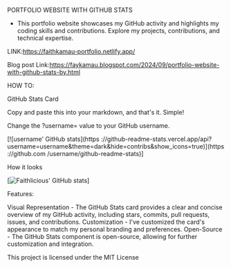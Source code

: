 PORTFOLIO WEBSITE WITH GITHUB STATS

- This portfolio website showcases my GitHub activity and highlights my coding skills and contributions. Explore my projects, contributions, and technical expertise.

LINK:https://faithkamau-portfolio.netlify.app/

Blog post Link:https://faykamau.blogspot.com/2024/09/portfolio-website-with-github-stats-by.html

HOW TO:

GitHub Stats Card

Copy and paste this into your markdown, and that's it. Simple!

Change the ?username= value to your GitHub username.

[![username' GitHub stats](https ://github-readme-stats.vercel.app/api?username=username&theme=dark&hide=contribs&show_icons=true)](https ://github.com /username/github-readme-stats)]

How it looks


[![Faithlicious' GitHub stats](https://github-readme-stats.vercel.app/api?username=Faithlicious&theme=dark&hide=contribs&show_icons=true)]


Features:

Visual Representation - The GitHub Stats card provides a clear and concise overview of my GitHub activity, including stars, commits, pull requests, issues, and contributions.
Customization - I've customized the card's appearance to match my personal branding and preferences.
Open-Source - The GitHub Stats component is open-source, allowing for further customization and integration.

This project is licensed under the MIT License

